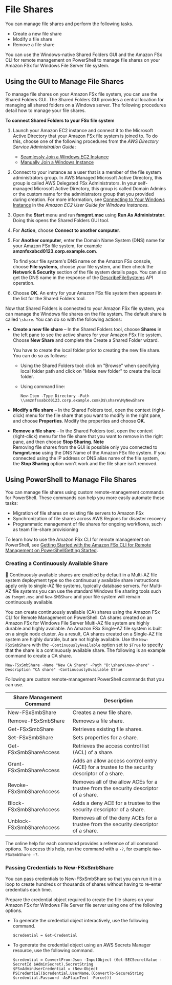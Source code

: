 # File Shares<a name="managing-file-shares"></a>

You can manage file shares and perform the following tasks\.
+ Create a new file share
+ Modify a file share
+ Remove a file share

You can use the Windows\-native Shared Folders GUI and the Amazon FSx CLI for remote management on PowerShell to manage file shares on your Amazon FSx for Windows File Server file system\.

## Using the GUI to Manage File Shares<a name="shared-folders-tool"></a>

To manage file shares on your Amazon FSx file system, you can use the Shared Folders GUI\. The Shared Folders GUI provides a central location for managing all shared folders on a Windows server\. The following procedures detail how to manage your file shares\.

**To connect Shared Folders to your FSx file system**

1. Launch your Amazon EC2 instance and connect it to the Microsoft Active Directory that your Amazon FSx file system is joined to\. To do this, choose one of the following procedures from the *AWS Directory Service Administration Guide*:
   + [Seamlessly Join a Windows EC2 Instance](https://docs.aws.amazon.com/directoryservice/latest/admin-guide/launching_instance.html)
   + [Manually Join a Windows Instance](https://docs.aws.amazon.com/directoryservice/latest/admin-guide/join_windows_instance.html)

1. Connect to your instance as a user that is a member of the file system administrators group\. In AWS Managed Microsoft Active Directory, this group is called AWS Delegated FSx Administrators\. In your self\-managed Microsoft Active Directory, this group is called Domain Admins or the custom name for the administrators group that you provided during creation\. For more information, see [Connecting to Your Windows Instance](https://docs.aws.amazon.com/AWSEC2/latest/WindowsGuide/connecting_to_windows_instance.html) in the *Amazon EC2 User Guide for Windows Instances*\.

1. Open the **Start** menu and run **fsmgmt\.msc** using **Run As Administrator**\. Doing this opens the Shared Folders GUI tool\.

1. For **Action**, choose **Connect to another computer**\.

1. For **Another computer**, enter the Domain Name System \(DNS\) name for your Amazon FSx file system, for example **amznfsxabcd0123\.corp\.example\.com**\. 

   To find your file system's DNS name on the Amazon FSx console, choose **File systems**, choose your file system, and then check the **Network & Security** section of the file system details page\. You can also get the DNS name in the response of the [DescribeFileSystems](https://docs.aws.amazon.com/fsx/latest/APIReference/API_DescribeFileSystems.html) API operation\.

1. Choose **OK**\. An entry for your Amazon FSx file system then appears in the list for the Shared Folders tool\.

Now that Shared Folders is connected to your Amazon FSx file system, you can manage the Windows file shares on the file system\. The default share is called `\share`\. You can do so with the following actions:
+ **Create a new file share** – In the Shared Folders tool, choose **Shares** in the left pane to see the active shares for your Amazon FSx file system\. Choose **New Share** and complete the Create a Shared Folder wizard\.

  You have to create the local folder prior to creating the new file share\. You can do so as follows: 
  + Using the Shared Folders tool: click on "Browse" when specifying local folder path and click on "Make new folder" to create the local folder\.
  + Using command line:

    ```
    New-Item -Type Directory -Path \\amznfsxabcd0123.corp.example.com\D$\share\MyNewShare
    ```
+ **Modify a file share** – In the Shared Folders tool, open the context \(right\-click\) menu for the file share that you want to modify in the right pane, and choose **Properties**\. Modify the properties and choose **OK**\.
+ **Remove a file share** – In the Shared Folders tool, open the context \(right\-click\) menu for the file share that you want to remove in the right pane, and then choose **Stop Sharing**\.
**Note**  
Removing file shares from the GUI is possible only you connected to **fsmgmt\.msc** using the DNS Name of the Amazon FSx file system\. If you connected using the IP address or DNS alias name of the file system, the **Stop Sharing** option won't work and the file share isn't removed\.

## Using PowerShell to Manage File Shares<a name="manage-file-shares-pwrshell"></a>

You can manage file shares using custom remote\-management commands for PowerShell\. These commands can help you more easily automate these tasks:
+ Migration of file shares on existing file servers to Amazon FSx
+ Synchronization of file shares across AWS Regions for disaster recovery
+ Programmatic management of file shares for ongoing workflows, such as team file\-share provisioning

To learn how to use the Amazon FSx CLI for remote management on PowerShell, see [Getting Started with the Amazon FSx CLI for Remote Management on PowerShellGetting Started](remote-pwrshell.md)\.

### Creating a Continuously Available Share<a name="create-ca-share"></a>

:memo:  Continuously available shares are enabled by default in a Multi\-AZ file system deployment type so the continuously available share instructions apply only to single-AZ file systems, typically database servers. For Multi\-AZ file systems you can use the standard Windows file sharing tools such as `fsmgmt.msc` and `New-SMBShare` and your file system will remain continuously available.


You can create continuously available \(CA\) shares using the Amazon FSx CLI for Remote Management on PowerShell\. CA shares created on an Amazon FSx for Windows File Server Multi\-AZ file system are highly durable and highly available\. An Amazon FSx Single\-AZ file system is built on a single node cluster\. As a result, CA shares created on a Single\-AZ file system are highly durable, but are not highly available\. Use the `New-FSxSmbShare` with the `-ContinuouslyAvailable` option set to `$True` to specify that the share is a continuously available share\. The following is an example command to create a CA share\. 

```
New-FSxSmbShare -Name "New CA Share" -Path "D:\share\new-share" -Description "CA share" -ContinuouslyAvailable $True 
```

Following are custom remote\-management PowerShell commands that you can use\.


| Share Management Command | Description | 
| --- | --- | 
| New\-FSxSmbShare | Creates a new file share\. | 
| Remove\-FSxSmbShare | Removes a file share\. | 
| Get\-FSxSmbShare | Retrieves existing file shares\. | 
| Set\-FSxSmbShare | Sets properties for a share\. | 
|  Get\-FSxSmbShareAccess  |  Retrieves the access control list \(ACL\) of a share\.   | 
|  Grant\-FSxSmbShareAccess  |  Adds an allow access control entry \(ACE\) for a trustee to the security descriptor of a share\.  | 
|  Revoke\-FSxSmbShareAccess  |  Removes all of the allow ACEs for a trustee from the security descriptor of a share\.  | 
|  Block\-FSxSmbShareAccess  |  Adds a deny ACE for a trustee to the security descriptor of a share\.  | 
|  Unblock\-FSxSmbShareAccess  |  Removes all of the deny ACEs for a trustee from the security descriptor of a share\.  | 

The online help for each command provides a reference of all command options\. To access this help, run the command with a `-?`, for example `New-FSxSmbShare -?`\. 

### Passing Credentials to New\-FSxSmbShare<a name="pass-credentials-to-new-fsxsmbshare"></a>

You can pass credentials to New\-FSxSmbShare so that you can run it in a loop to create hundreds or thousands of shares without having to re\-enter credentials each time\.

Prepare the credential object required to create the file shares on your Amazon FSx for Windows File Server file server using one of the following options\.
+ To generate the credential object interactively, use the following command\.

  ```
  $credential = Get-Credential
  ```
+ To generate the credential object using an AWS Secrets Manager resource, use the following command\.

  ```
  $credential = ConvertFrom-Json -InputObject (Get-SECSecretValue -SecretId $AdminSecret).SecretString
  $FSxAdminUserCredential = (New-Object PSCredential($credential.UserName,(ConvertTo-SecureString $credential.Password -AsPlainText -Force)))
  ```

